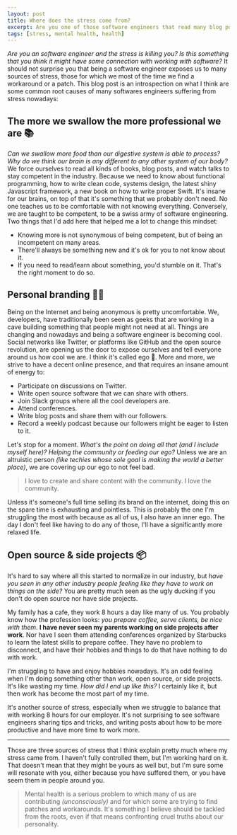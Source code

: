 ```yaml
---
layout: post
title: Where does the stress come from?
excerpt: Are you one of those software engineers that read many blog posts and watch talks? Do take your personal branding on the internet very seriously? What comes to your mind when I say "side projects"? This blog post is a reflection on what I think have been the three major sources of stress in my life.
tags: [stress, mental health, health]
---
```


*Are you an software engineer and the stress is killing you?* *Is this something that you think it might have some connection with working with software?* It should not surprise you that being a software engineer exposes us to many sources of stress, those for which we most of the time we find a workaround or a patch. This blog post is an introspection on what I think are some common root causes of many softwares engineers suffering from stress nowadays:

## The more we swallow the more professional we are 📚
*Can we swallow more food than our digestive system is able to process?* *Why do we think our brain is any different to any other system of our body?* We force ourselves to read all kinds of books, blog posts, and watch talks to stay competent in the industry. Because we need to know about functional programming, how to write clean code, systems design, the latest shiny Javascript framework, a new book on how to write proper Swift. It's insane for our brains, on top of that it's something that we probably don't need. No one teaches us to be comfortable with not knowing everything. Conversely, we are taught to be competent, to be a swiss army of software engineering. Two things that I'd add here that helped me a lot to change this mindset:

* Knowing more is not synonymous of being competent, but of being an incompetent on many areas.
* There'll always be something new and it's ok for you to not know about it.
* If you need to read/learn about something, you'd stumble on it. That's the right moment to do so.

## Personal branding 👨‍💻

Being on the Internet and being anonymous is pretty uncomfortable. We, developers, have traditionally been seen as geeks that are working in a cave building something that people might not need at all. Things are changing and nowadays and being a software engineer is becoming cool. Social networks like Twitter, or platforms like GitHub and the open source revolution, are opening us the door to expose ourselves and tell everyone around us how cool we are. I think it's called ego 🤔. More and more, we strive to have a decent online presence, and that requires an insane amount of energy to:

- Participate on discussions on Twitter.
- Write open source software that we can share with others.
- Join Slack groups where all the cool developers are.
- Attend conferences.
- Write blog posts and share them with our followers. 
- Record a weekly podcast because our followers might be eager to listen to it.

Let's stop for a moment. *What's the point on doing all that (and I include myself here)?* *Helping the community or feeding our ego?* Unless we are an altruistic person *(like techies whose sole goal is making the world a better place)*, we are covering up our ego to not feel bad.

> I love to create and share content with the community. I love the community.

Unless it's someone's full time selling its brand on the internet, doing this on the spare time is exhausting and pointless. This is probably the one I'm struggling the most with because as all of us, I also have an inner ego. The day I don't feel like having to do any of those, I'll have a significantly more relaxed life.

## Open source & side projects 📦

It's hard to say where all this started to normalize in our industry, but *have you seen in any other industry people feeling like they have to work on things on the side?* You are pretty much seen as the ugly ducking if you don't do open source nor have side projects.  

My family has a cafe, they work 8 hours a day like many of us. You probably know how the profession looks: *you prepare coffee, serve clients, be nice with them*. **I have never seen my parents working on side projects after work**. Nor have I seen them attending conferences organized by Starbucks to learn the latest skills to prepare coffee. They have no problem to disconnect, and have their hobbies and things to do that have nothing to do with work.

I'm struggling to have and enjoy hobbies nowadays. It's an odd feeling when I'm doing something other than work, open source, or side projects. It's like wasting my time. *How did I end up like this?* I certainly like it, but then work has become the most part of my time.

It's another source of stress, especially when we struggle to balance that with working 8 hours for our employer. It's not surprising to see software engineers sharing tips and tricks, and writing posts about how to be more productive and have more time to work more.


---

Those are three sources of stress that I think explain pretty much where my stress came from. I haven't fully controlled them, but I'm working hard on it. That doesn't mean that they might be yours as well but, but I'm sure some will resonate with you, either because you have suffered them, or you have seem them in people around you.

> Mental health is a serious problem to which many of us are contributing *(unconsciously)* and for which some are trying to find patches and workarounds. It's something I believe should be tackled from the roots, even if that means confronting cruel truths about our personality.
